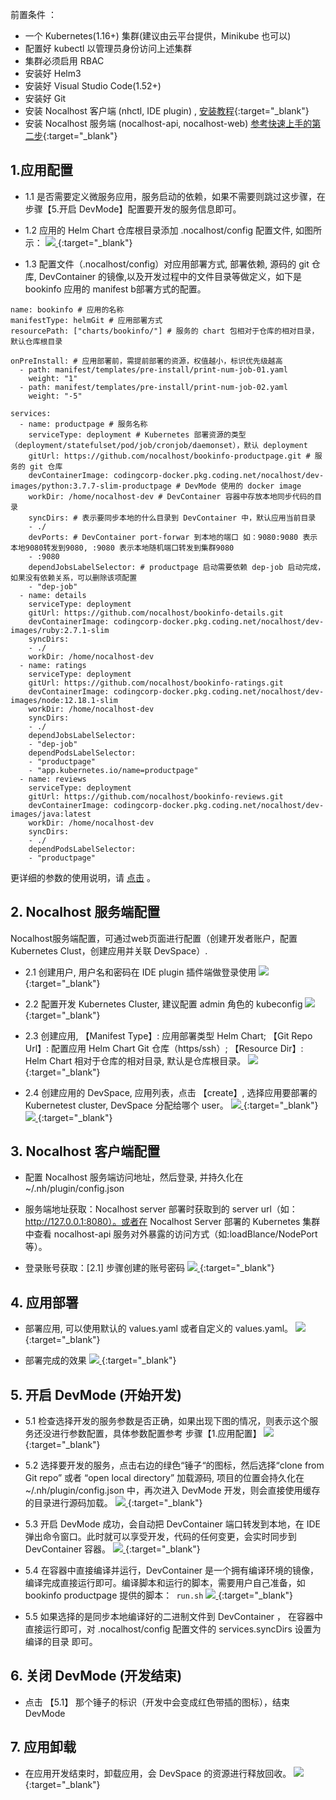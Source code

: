 前置条件 ：

 - 一个 Kubernetes(1.16+) 集群(建议由云平台提供，Minikube 也可以) 
 - 配置好 kubectl 以管理员身份访问上述集群
 - 集群必须启用 RBAC
 - 安装好 Helm3
 - 安装好 Visual Studio Code(1.52+)
 - 安装好 Git
 - 安装 Nocalhost 客户端 (nhctl, IDE plugin) , [安装教程](https://nocalhost.dev/zh/installation/){:target="_blank"}
 - 安装 Nocalhost 服务端 (nocalhost-api, nocalhost-web) [参考快速上手的第二步](https://nocalhost.dev/zh/getting-started/#nocalhost-server){:target="_blank"}

## 1.应用配置
 
 - 1.1 是否需要定义微服务应用，服务启动的依赖，如果不需要则跳过这步骤，在步骤【5.开启 DevMode】配置要开发的服务信息即可。
 
 - 1.2 应用的 Helm Chart 仓库根目录添加 .nocalhost/config 配置文件, 如图所示：
[ ![](../../assets/images/tutorials/tutorials-application-nocalhost-describe.png) ](../../assets/images/tutorials/tutorials-application-nocalhost-describe.png){:target="_blank"}

 - 1.3 配置文件（.nocalhost/config）对应用部署方式, 部署依赖, 源码的 git 仓库, DevContainer 的镜像,以及开发过程中的文件目录等做定义，如下是 bookinfo 应用的 manifest b部署方式的配置。

```
name: bookinfo # 应用的名称
manifestType: helmGit # 应用部署方式
resourcePath: ["charts/bookinfo/"] # 服务的 chart 包相对于仓库的相对目录，默认仓库根目录

onPreInstall: # 应用部署前，需提前部署的资源，权值越小，标识优先级越高
  - path: manifest/templates/pre-install/print-num-job-01.yaml
    weight: "1"
  - path: manifest/templates/pre-install/print-num-job-02.yaml
    weight: "-5"

services:
  - name: productpage # 服务名称
    serviceType: deployment # Kubernetes 部署资源的类型（deployment/statefulset/pod/job/cronjob/daemonset），默认 deployment
    gitUrl: https://github.com/nocalhost/bookinfo-productpage.git # 服务的 git 仓库
    devContainerImage: codingcorp-docker.pkg.coding.net/nocalhost/dev-images/python:3.7.7-slim-productpage # DevMode 使用的 docker image
    workDir: /home/nocalhost-dev # DevContainer 容器中存放本地同步代码的目录
    syncDirs: # 表示要同步本地的什么目录到 DevContainer 中，默认应用当前目录
    - ./
    devPorts: # DevContainer port-forwar 到本地的端口 如：9080:9080 表示 本地9080转发到9080, :9080 表示本地随机端口转发到集群9080
    - :9080
    dependJobsLabelSelector: # productpage 启动需要依赖 dep-job 启动完成，如果没有依赖关系，可以删除该项配置
    - "dep-job"
  - name: details
    serviceType: deployment
    gitUrl: https://github.com/nocalhost/bookinfo-details.git
    devContainerImage: codingcorp-docker.pkg.coding.net/nocalhost/dev-images/ruby:2.7.1-slim
    syncDirs:
    - ./
    workDir: /home/nocalhost-dev
  - name: ratings
    serviceType: deployment
    gitUrl: https://github.com/nocalhost/bookinfo-ratings.git
    devContainerImage: codingcorp-docker.pkg.coding.net/nocalhost/dev-images/node:12.18.1-slim
    workDir: /home/nocalhost-dev
    syncDirs:
    - ./
    dependJobsLabelSelector:
    - "dep-job"
    dependPodsLabelSelector:
    - "productpage"
    - "app.kubernetes.io/name=productpage"
  - name: reviews
    serviceType: deployment
    gitUrl: https://github.com/nocalhost/bookinfo-reviews.git
    devContainerImage: codingcorp-docker.pkg.coding.net/nocalhost/dev-images/java:latest
    workDir: /home/nocalhost-dev
    syncDirs:
    - ./
    dependPodsLabelSelector:
    - "productpage"
```
更详细的参数的使用说明，请 [点击](https://nocalhost.dev/zh/References/nocalhost-config-yaml-spec/) 。


## 2. Nocalhost 服务端配置

Nocalhost服务端配置，可通过web页面进行配置（创建开发者账户，配置Kubernetes Clust，创建应用并关联 DevSpace）.

 - 2.1 创建用户, 用户名和密码在 IDE plugin 插件端做登录使用
[ ![](../../assets/images/tutorials/nocalhost-server-create-user.png) ](../../assets/images/tutorials/nocalhost-server-create-user.png){:target="_blank"}

 - 2.2 配置开发 Kubernetes Cluster, 建议配置 admin 角色的 kubeconfig 
[ ![](../../assets/images/tutorials/nocalhost-server-create-cluster.png) ](../../assets/images/tutorials/nocalhost-server-create-cluster.png){:target="_blank"}

 - 2.3 创建应用, 【Manifest Type】: 应用部署类型 Helm Chart; 【Git Repo Url】: 配置应用 Helm Chart Git 仓库（https/ssh）; 【Resource Dir】: Helm Chart 相对于仓库的相对目录, 默认是仓库根目录。
[ ![](../../assets/images/tutorials/nocalhost-server-create-application.png) ](../../assets/images/tutorials/nocalhost-server-create-application.png){:target="_blank"}

 - 2.4 创建应用的 DevSpace, 应用列表，点击 【create】, 选择应用要部署的 Kubernetest cluster, DevSpace 分配给哪个 user。 
[ ![](../../assets/images/tutorials/nocalhost-server-list-application.png) ](../../assets/images/tutorials/nocalhost-server-list-application.png){:target="_blank"}
[ ![](../../assets/images/tutorials/nocalhost-server-create-DevSpace.png) ](../../assets/images/tutorials/nocalhost-server-create-DevSpace.png){:target="_blank"}

## 3. Nocalhost 客户端配置

 - 配置 Nocalhost 服务端访问地址，然后登录, 并持久化在 ~/.nh/plugin/config.json
 
 - 服务端地址获取：Nocalhost server 部署时获取到的 server url（如：http://127.0.0.1:8080）。或者在 Nocalhost Server 部署的 Kubernetes 集群中查看 nocalhost-api 服务对外暴露的访问方式（如:loadBlance/NodePort等）。
  
 - 登录账号获取：[2.1] 步骤创建的账号密码
[ ![](../../assets/images/tutorials/nocalhost-client-config.png) ](../../assets/images/tutorials/nocalhost-client-config.png){:target="_blank"}

## 4. 应用部署

 - 部署应用, 可以使用默认的 values.yaml 或者自定义的 values.yaml。 
[ ![](../../assets/images/tutorials/nocalhost-client-install-application.png) ](../../assets/images/tutorials/nocalhost-client-install-application.png){:target="_blank"}

 - 部署完成的效果
[ ![](../../assets/images/tutorials/nocalhost-client-install-application-success.png) ](../../assets/images/tutorials/nocalhost-client-install-application-success.png){:target="_blank"}


## 5. 开启 DevMode (开始开发)

 - 5.1 检查选择开发的服务参数是否正确，如果出现下图的情况，则表示这个服务还没进行参数配置，具体参数配置参考 步骤【1.应用配置】 
[ ![](../../assets/images/tutorials/nocalhost-client-devmode-service-check.png) ](../../assets/images/tutorials/nocalhost-client-devmode-service-check.png){:target="_blank"}
 
 - 5.2 选择要开发的服务，点击右边的绿色“锤子“的图标，然后选择“clone from Git repo” 或者 “open local directory” 加载源码, 项目的位置会持久化在 ~/.nh/plugin/config.json 中，再次进入 DevMode 开发，则会直接使用缓存的目录进行源码加载。
[ ![](../../assets/images/tutorials/nocalhost-client-devmode-start.png) ](../../assets/images/tutorials/nocalhost-client-devmode-start.png){:target="_blank"}

 - 5.3 开启 DevMode 成功，会自动把 DevContainer 端口转发到本地，在 IDE 弹出命令窗口。此时就可以享受开发，代码的任何变更，会实时同步到 DevContainer 容器。
[ ![](../../assets/images/tutorials/nocalhost-client-devmode-start-success.png) ](../../assets/images/tutorials/nocalhost-client-devmode-start-success.png){:target="_blank"}

 - 5.4 在容器中直接编译并运行，DevContainer 是一个拥有编译环境的镜像，编译完成直接运行即可。编译脚本和运行的脚本，需要用户自己准备，如 bookinfo productpage 提供的脚本：``` run.sh```
[ ![](../../assets/images/tutorials/nocalhost-client-devmode-compile-run.png) ](../../assets/images/tutorials/nocalhost-client-devmode-compile-run.png){:target="_blank"}

 - 5.5 如果选择的是同步本地编译好的二进制文件到 DevContainer ， 在容器中直接运行即可，对 .nocalhost/config 配置文件的 services.syncDirs 设置为编译的目录 即可。


## 6. 关闭 DevMode (开发结束)

 - 点击 【5.1】 那个锤子的标识（开发中会变成红色带插的图标），结束 DevMode

## 7. 应用卸载

 - 在应用开发结束时，卸载应用，会 DevSpace 的资源进行释放回收。
[ ![](../../assets/images/tutorials/nocalhost-client-unintall-application.png) ](../../assets/images/tutorials/nocalhost-client-unintall-application.png){:target="_blank"}
